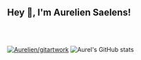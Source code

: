 ## Hey 👋, I'm Aurelien Saelens!

<br>
<br>
  
[![Aurelien/gitartwork](gitartwork.svg)](https://github.com/Aurelien/gitartwork)
![Aurel's GitHub stats](https://github-readme-stats.vercel.app/api?username=aureliensaelens&theme=react&show_icons=true)



